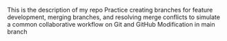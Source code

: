 This is the description of my repo Practice creating branches for feature development, merging branches, and resolving merge conflicts to simulate a common collaborative workflow on Git and GitHub Modification in main branch
